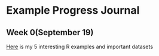 # Example Progress Journal

## Week 0(September 19)

[Here](files/example_homework_0.html) is my 5 interesting R examples and important datasets